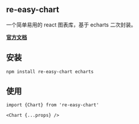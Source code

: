 ## re-easy-chart

一个简单易用的 react 图表库，基于 echarts 二次封装。

**[官方文档](https://luokaibin.github.io/re-easy-chart/)**

## 安装

```
npm install re-easy-chart echarts
```

## 使用

```
import {Chart} from 're-easy-chart'

<Chart {...props} />
```